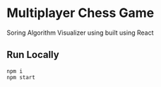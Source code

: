 # Multiplayer Chess Game

Soring Algorithm Visualizer using built using React

## Run Locally

```
npm i
npm start
